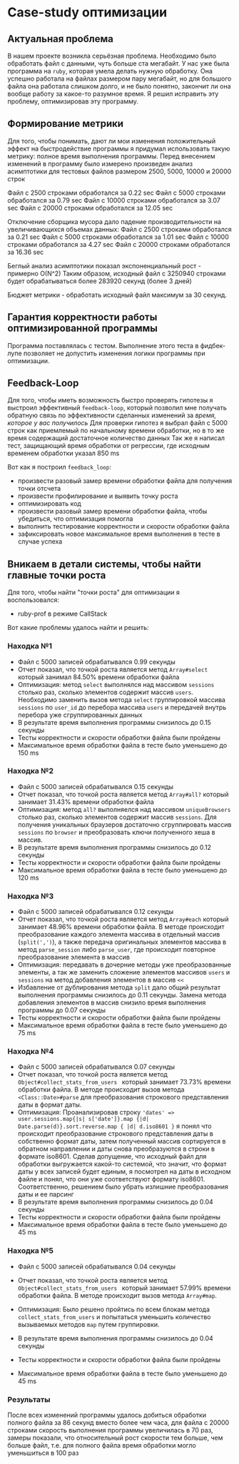# Case-study оптимизации

## Актуальная проблема
В нашем проекте возникла серьёзная проблема.
Необходимо было обработать файл с данными, чуть больше ста мегабайт.
У нас уже была программа на `ruby`, которая умела делать нужную обработку.
Она успешно работала на файлах размером пару мегабайт, но для большого файла она работала слишком долго, и не было понятно, закончит ли она вообще работу за какое-то разумное время.
Я решил исправить эту проблему, оптимизировав эту программу.

## Формирование метрики
Для того, чтобы понимать, дают ли мои изменения положительный эффект на быстродействие программы я придумал использовать такую метрику: полное время выполнения программы.
Перед внесением изменений в программу было измерено произведен анализ асимптотики для тестовых файлов размером 2500, 5000, 10000 и 20000 строк

Файл с 2500 строками обработался за 0.22 sec
Файл с 5000 строками обработался за 0.79 sec
Файл с 10000 строками обработался за 3.07 sec
Файл с 20000 строками обработался за 12.05 sec

Отключение сборщика мусора дало падение производительности на увеличивающихся объемах данных:
Файл с 2500 строками обработался за 0.21 sec
Файл с 5000 строками обработался за 1.01 sec
Файл с 10000 строками обработался за 4.27 sec
Файл с 20000 строками обработался за 16.36 sec

Беглый анализ асимптотики показал экспоненциальный рост - примерно O(N^2)
Таким образом, исходный файл с 3250940 строками будет обрабатываться более 283920 секунд (более 3 дней)

Бюджет метрики - обработать исходный файл максимум за 30 секунд.

## Гарантия корректности работы оптимизированной программы
Программа поставлялась с тестом. Выполнение этого теста в фидбек-лупе позволяет не допустить изменения логики программы при оптимизации.

## Feedback-Loop
Для того, чтобы иметь возможность быстро проверять гипотезы я выстроил эффективный `feedback-loop`, который позволил мне получать обратную связь по эффективности сделанных изменений за *время, которое у вас получилось*
Для проверки гипотез я выбрал файл с 5000 строк как приемлемый по начальному времени обработки, но в то же время содержащий достаточное количество данных
Так же я написал тест, защищающий время обработки от регрессии, где исходным временем обработки указал 850 ms

Вот как я построил `feedback_loop`:
- произвести разовый замер времени обработки файла для получения точки отсчета
- произвести профилирование и выявить точку роста
- оптимизировать код
- произвести разовый замер времени обработки файла, чтобы убедиться, что оптимизация помогла
- выполнить тестирование корректности и скорости обработки файла
- зафиксировать новое максимальное время выполнения в тесте в случае успеха

## Вникаем в детали системы, чтобы найти главные точки роста
Для того, чтобы найти "точки роста" для оптимизации я воспользовался:
- ruby-prof в режиме CallStack

Вот какие проблемы удалось найти и решить:

### Находка №1
- Файл с 5000 записей обрабатывался 0.99 секунды
- Отчет показал, что точкой роста является метод `Array#select` который занимал 84.50% времени обработки файла
- Оптимизация: метод `select` выполнялся над массивом `sessions` столько раз, сколько элементов содержит массив `users`. Необходимо заменить вызов метода `select` группировкой массива `sessions` по `user_id` до перебора массива `users` и передачей внутрь перебора уже сгруппированных данных
- В результате время выполнения программы снизилось до 0.15 секунды
- Тесты корректности и скорости обработки файла были пройдены
- Максимальное время обработки файла в тесте было уменьшено до 150 ms

### Находка №2
- Файл с 5000 записей обрабатывался 0.15 секунды
- Отчет показал, что точкой роста является метод `Array#all?` который занимает 31.43% времени обработки файла
- Оптимизация: метод `all?` выполняелся над массивом `uniqueBrowsers` столько раз, сколько элементов содержит массив `sessions`. Для получения уникальных браузеров достаточно сгруппировать массив `sessions` по `browser` и преобразовать ключи полученного хеша в массив.
- В результате время выполнения программы снизилось до 0.12 секунды
- Тесты корректности и скорости обработки файла были пройдены
- Максимальное время обработки файла в тесте было уменьшено до 120 ms

### Находка №3
- Файл с 5000 записей обрабатывался 0.12 секунды
- Отчет показал, что точкой роста является метод `Array#each` который занимает 48.96% времени обработки файла. В методе происходит преобразование каждого элемента массива в отдельный массив (`split(',')`), а также передача оригинальных элементов массива в метод `parse_session` либо `parse_user`, где происходит повторное преобразование элемента в массив
- Оптимизация: передавать в дочерние методы уже преобразованные элементы, а так же заменить сложение элементов массивов `users` и `sessions` на метод добавления элементов в массив `<<`
- Избавление от дублирования метода `split` дало общий результат выполнения программы снизилось до 0.11 секунды. Замена метода добавления элементов в массив снизило время выполнения программы до 0.07 секунды
- Тесты корректности и скорости обработки файла были пройдены
- Максимальное время обработки файла в тесте было уменьшено до 75 ms

### Находка №4
- Файл с 5000 записей обрабатывался 0.07 секунды
- Отчет показал, что точкой роста является метод `Object#collect_stats_from_users ` который занимает 73.73% времени обработки файла. В методе происходит вызов метода `<Class::Date>#parse` для преобразования строкового представления даты в формат даты.
- Оптимизация: Проанализировав строку `'dates' => user.sessions.map{|s| s['date']}.map {|d| Date.parse(d)}.sort.reverse.map { |d| d.iso8601 }` я понял что происходит преобразование строкового представления даты в собственно формат даты, затем полученный массив сортируется в обратном направлении и даты снова преобразуются в строки в формате iso8601. Сделав допущение, что исходный файл для обработки выгружается какой-то системой, что значит, что формат даты у всех записей будет единым, я посмотрел на даты в исходном файле и понял, что они уже соответствуют формату iso8601. Соответственно, решением было убрать излишние преобразования даты и ее парсинг
- В результате время выполнения программы снизилось до 0.04 секунды
- Тесты корректности и скорости обработки файла были пройдены
- Максимальное время обработки файла в тесте было уменьшено до 45 ms

### Находка №5
- Файл с 5000 записей обрабатывался 0.04 секунды
- Отчет показал, что точкой роста является метод `Object#collect_stats_from_users ` который занимает 57.99% времени обработки файла. В методе происходит вызов метода `Array#map`.

- Оптимизация: Было решено пройтись по всем блокам метода `collect_stats_from_users` и попытаться уменьшить количество вызываемых методов `map` путем группировки.

- В результате время выполнения программы снизилось до 0.04 секунды
- Тесты корректности и скорости обработки файла были пройдены
- Максимальное время обработки файла в тесте было уменьшено до 45 ms













### Результаты
После всех изменений программы удалось добиться обработки полного файла за 86 секунд вместо более чем часа,
для файла с 20000 строками скорость выполнения программы увеличилась в 70 раз,
замеры показали, что относительный рост скорости тем больше, чем больше файл, т.е. для полного файла время обработки могло уменьшиться в 100 раз
